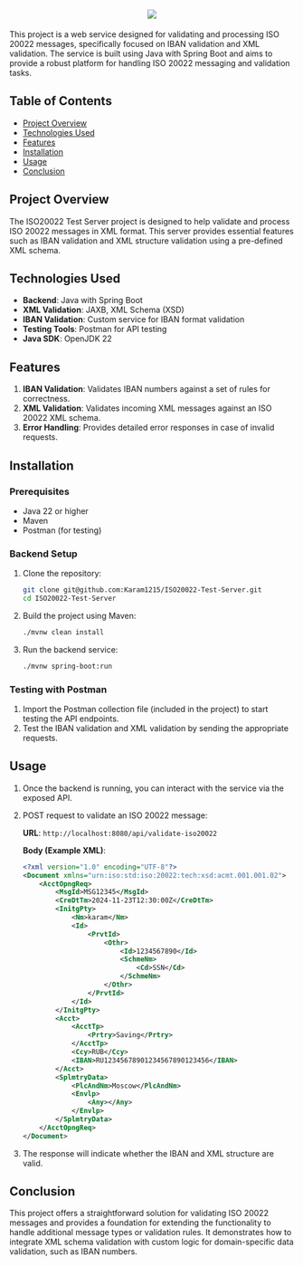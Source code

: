 <h1 align="center">
  <img src="https://readme-typing-svg.herokuapp.com/?font=Righteous&size=35&center=true&vCenter=true&width=500&height=70&duration=4000&lines=ISO20022-Test-Server👋;" />
</h1>

This project is a web service designed for validating and processing ISO 20022 messages, specifically focused on IBAN validation and XML validation. The service is built using Java with Spring Boot and aims to provide a robust platform for handling ISO 20022 messaging and validation tasks.

## Table of Contents

- [Project Overview](#project-overview)
- [Technologies Used](#technologies-used)
- [Features](#features)
- [Installation](#installation)
- [Usage](#usage)
- [Conclusion](#conclusion)

## Project Overview

The ISO20022 Test Server project is designed to help validate and process ISO 20022 messages in XML format. This server provides essential features such as IBAN validation and XML structure validation using a pre-defined XML schema.

## Technologies Used

- **Backend**: Java with Spring Boot
- **XML Validation**: JAXB, XML Schema (XSD)
- **IBAN Validation**: Custom service for IBAN format validation
- **Testing Tools**: Postman for API testing
- **Java SDK**: OpenJDK 22

## Features

1. **IBAN Validation**: Validates IBAN numbers against a set of rules for correctness.
2. **XML Validation**: Validates incoming XML messages against an ISO 20022 XML schema.
3. **Error Handling**: Provides detailed error responses in case of invalid requests.

## Installation

### Prerequisites

- Java 22 or higher
- Maven
- Postman (for testing)

### Backend Setup

1. Clone the repository:
    ```sh
    git clone git@github.com:Karam1215/ISO20022-Test-Server.git
    cd ISO20022-Test-Server
    ```

2. Build the project using Maven:
    ```sh
    ./mvnw clean install
    ```

3. Run the backend service:
    ```sh
    ./mvnw spring-boot:run
    ```

### Testing with Postman

1. Import the Postman collection file (included in the project) to start testing the API endpoints.
2. Test the IBAN validation and XML validation by sending the appropriate requests.

## Usage

1. Once the backend is running, you can interact with the service via the exposed API.
2. POST request to validate an ISO 20022 message:

    **URL**: `http://localhost:8080/api/validate-iso20022`

    **Body (Example XML)**:
    ```xml
    <?xml version="1.0" encoding="UTF-8"?>
    <Document xmlns="urn:iso:std:iso:20022:tech:xsd:acmt.001.001.02">
        <AcctOpngReq>
            <MsgId>MSG12345</MsgId>
            <CreDtTm>2024-11-23T12:30:00Z</CreDtTm>
            <InitgPty>
                <Nm>karam</Nm>
                <Id>
                    <PrvtId>
                        <Othr>
                            <Id>1234567890</Id>
                            <SchmeNm>
                                <Cd>SSN</Cd>
                            </SchmeNm>
                        </Othr>
                    </PrvtId>
                </Id>
            </InitgPty>
            <Acct>
                <AcctTp>
                    <Prtry>Saving</Prtry>
                </AcctTp>
                <Ccy>RUB</Ccy>
                <IBAN>RU12345678901234567890123456</IBAN>
            </Acct>
            <SplmtryData>
                <PlcAndNm>Moscow</PlcAndNm>
                <Envlp>
                    <Any></Any>
                </Envlp>
            </SplmtryData>
        </AcctOpngReq>
    </Document>
    ```

3. The response will indicate whether the IBAN and XML structure are valid.

## Conclusion

This project offers a straightforward solution for validating ISO 20022 messages and provides a foundation for extending the functionality to handle additional message types or validation rules. It demonstrates how to integrate XML schema validation with custom logic for domain-specific data validation, such as IBAN numbers.
